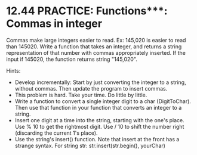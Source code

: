 # 12.44 PRACTICE: Functions***: Commas in integer
Commas make large integers easier to read. Ex: 145,020 is easier to read than 145020. Write a function that takes an integer, and returns a string representation of that number with commas appropriately inserted. If the input if 145020, the function returns string "145,020".

Hints:
* Develop incrementally: Start by just converting the integer to a string, without commas. Then update the program to insert commas.
* This problem is hard. Take your time. Do little by little.
* Write a function to convert a single integer digit to a char (DigitToChar). Then use that function in your function that converts an integer to a string.
* Insert one digit at a time into the string, starting with the one's place. Use % 10 to get the rightmost digit. Use / 10 to shift the number right (discarding the current 1's place).
* Use the string's insert() function. Note that insert at the front has a strange syntax. For string str: str.insert(str.begin(), yourChar)